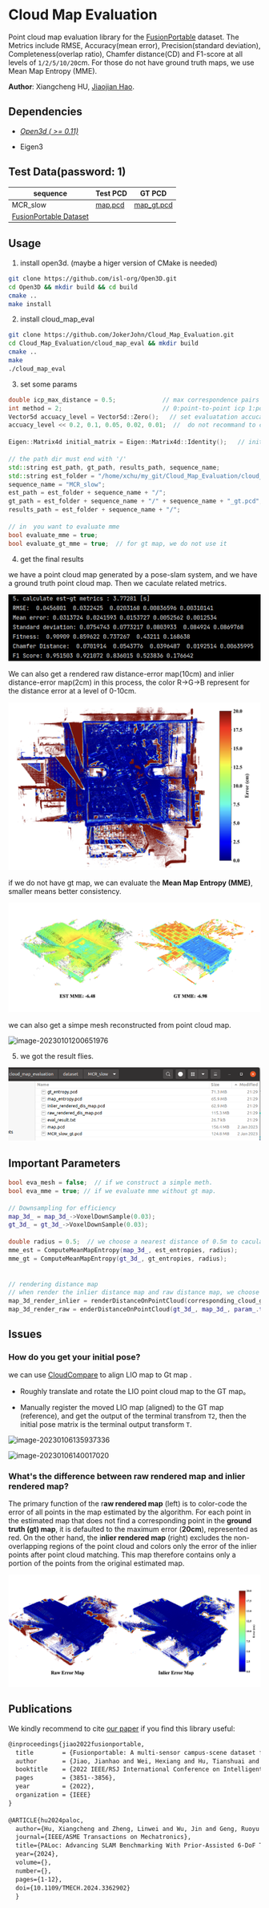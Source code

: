 # Cloud Map Evaluation
Point cloud map evaluation library  for the [FusionPortable](https://ram-lab.com/file/site/fusionportable/dataset/fusionportable/) dataset.  The Metrics include RMSE, Accuracy(mean error), Precision(standard deviation), Completeness(overlap ratio), Chamfer distance(CD) and F1-score at all levels of `1/2/5/10/20`cm.  For those do not have ground truth maps, we use Mean Map Entropy (MME).

**Author**: Xiangcheng HU, [Jiaojian Hao](https://github.com/gogojjh).

## Dependencies

- *[Open3d ( >= 0.11)](https://github.com/isl-org/Open3D)* 

- Eigen3

## Test Data(password: 1)

| sequence                                                     | Test PCD                                                     | GT PCD                                                       |
| ------------------------------------------------------------ | ------------------------------------------------------------ | ------------------------------------------------------------ |
| MCR_slow                                                     | [map.pcd](https://hkustconnect-my.sharepoint.com/:u:/g/personal/xhubd_connect_ust_hk/ES9eSANEr-9NvkFqMzMFsecBo5r3hBpBnj0c6BMPgsfXnQ?e=aijdPf) | [map_gt.pcd](https://hkustconnect-my.sharepoint.com/:u:/g/personal/xhubd_connect_ust_hk/ESfn5EEsiPlCiJcydVc_HqgBDGqy65MHoyu63XE-iKbFBQ?e=dTDon4) |
| [FusionPortable Dataset](https://ram-lab.com/file/site/fusionportable/dataset/fusionportable/#download) |                                                              |                                                              |

## Usage

1. install open3d. (maybe a higer version of CMake is needed)

```bash
git clone https://github.com/isl-org/Open3D.git
cd Open3D && mkdir build && cd build   
cmake ..
make install
```

2. install cloud_map_eval

```bash
git clone https://github.com/JokerJohn/Cloud_Map_Evaluation.git
cd Cloud_Map_Evaluation/cloud_map_eval && mkdir build
cmake ..
make
./cloud_map_eval
```

3. set some params

```c++
double icp_max_distance = 0.5;             // max correspondence pairs distance for  knn search in icp
int method = 2;                            // 0:point-to-point icp 1:point-to-plane icp 
Vector5d accuacy_level = Vector5d::Zero();   // set evaluatation accucay level, eg. 20cm/10cm/5cm/2cm/1cm
accuacy_level << 0.2, 0.1, 0.05, 0.02, 0.01;  //  do not recommand to change this

Eigen::Matrix4d initial_matrix = Eigen::Matrix4d::Identity();   // initial pose for your map

// the path dir must end with '/'
std::string est_path, gt_path, results_path, sequence_name;
std::string est_folder = "/home/xchu/my_git/Cloud_Map_Evaluation/cloud_map_evaluation/dataset/";
sequence_name = "MCR_slow";
est_path = est_folder + sequence_name + "/";
gt_path = est_folder + sequence_name + "/" + sequence_name + "_gt.pcd";
results_path = est_folder + sequence_name + "/";

// in  you want to evaluate mme
bool evaluate_mme = true;
bool evaluate_gt_mme = true;  // for gt map, we do not use it
```

4. get the final results

we have a point cloud map generated by a pose-slam system, and we have a ground truth point cloud map. Then we caculate related metrics.

![image-20240127212931498](./README/image-20240127212931498.png)

We can also get a rendered raw distance-error map(10cm) and inlier distance-error map(2cm) in this process, the color R->G->B represent for the distance error at a level of 0-10cm.

![image (4)](./README/image%20(4).png)

if we do not have gt map, we can evaluate the **Mean Map Entropy (MME)**, smaller means better consistency.

![image (5)](./README/image%20(5).png)

we can also get a simpe mesh reconstructed from point cloud map.

![image-20230101200651976](README/image-20230101200651976.png)

5. we got the result flies.

![image-20240127213557574](./README/image-20240127213557574.png)

## Important Parameters

```c++
bool eva_mesh = false;  // if we construct a simple meth.
bool eva_mme = true; // if we evaluate mme without gt map.

// Downsampling for efficiency
map_3d_ = map_3d_->VoxelDownSample(0.03);
gt_3d_ = gt_3d_->VoxelDownSample(0.03);

double radius = 0.5;  // we choose a nearest distance of 0.5m to caculate the point cov for mme caculation.
mme_est = ComputeMeanMapEntropy(map_3d_, est_entropies, radius);
mme_gt = ComputeMeanMapEntropy(gt_3d_, gt_entropies, radius);


// rendering distance map
// when render the inlier distance map and raw distance map, we choose a thresohold of trunc_dist_[0] (20cm).
map_3d_render_inlier = renderDistanceOnPointCloud(corresponding_cloud_gt, corresponding_cloud_est, param_.trunc_dist_[0]);
map_3d_render_raw = enderDistanceOnPointCloud(gt_3d_, map_3d_, param_.trunc_dist_[0]);
```



## Issues

### How do you get your initial pose?

we can use [CloudCompare](https://github.com/CloudCompare/CloudCompare) to align LIO map to Gt map .

- Roughly  translate and rotate the LIO point cloud map to the GT map。

- Manually register the moved LIO map (aligned) to the GT map (reference), and get the output of the terminal transfrom `T2`, then the initial pose matrix is the terminal output transform `T`.

![image-20230106135937336](README/image-20230106135937336.png)

![image-20230106140017020](README/image-20230106140017020.png)

### What's the difference between raw rendered map and inlier rendered map?

The primary function of the r**aw rendered map** (left) is to color-code the error of all points in the map estimated by the algorithm. For each point in the estimated map that does not find a corresponding point in the **ground truth (gt) map**, it is defaulted to the maximum error (**20cm**), represented as red. On the other hand, the i**nlier rendered map** (right) excludes the non-overlapping regions of the point cloud and colors only the error of the inlier points after point cloud matching. This map therefore contains only a portion of the points from the original estimated map.

![image (6)](./README/image%20(6).png)

## Publications

We kindly recommend to cite [our paper](https://arxiv.org/abs/2208.11865) if you find this library useful:

```latex
@inproceedings{jiao2022fusionportable,
  title        = {Fusionportable: A multi-sensor campus-scene dataset for evaluation of localization and mapping accuracy on diverse platforms},
  author       = {Jiao, Jianhao and Wei, Hexiang and Hu, Tianshuai and Hu, Xiangcheng and Zhu, Yilong and He, Zhijian and Wu, Jin and Yu, Jingwen and Xie, Xupeng and Huang, Huaiyang and others},
  booktitle    = {2022 IEEE/RSJ International Conference on Intelligent Robots and Systems (IROS)},
  pages        = {3851--3856},
  year         = {2022},
  organization = {IEEE}
}

@ARTICLE{hu2024paloc,
  author={Hu, Xiangcheng and Zheng, Linwei and Wu, Jin and Geng, Ruoyu and Yu, Yang and Wei, Hexiang and Tang, Xiaoyu and Wang, Lujia and Jiao, Jianhao and Liu, Ming},
  journal={IEEE/ASME Transactions on Mechatronics}, 
  title={PALoc: Advancing SLAM Benchmarking With Prior-Assisted 6-DoF Trajectory Generation and Uncertainty Estimation}, 
  year={2024},
  volume={},
  number={},
  pages={1-12},
  doi={10.1109/TMECH.2024.3362902}
  }

```
